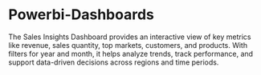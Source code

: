 # Powerbi-Dashboards
The Sales Insights Dashboard provides an interactive view of key metrics like revenue, sales quantity, top markets, customers, and products. With filters for year and month, it helps analyze trends, track performance, and support data-driven decisions across regions and time periods.
